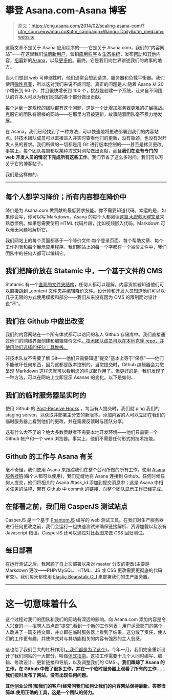 # 攀登 Asana.com-Asana 博客

> 原文：<https://eng.asana.com/2014/02/scaling-asana-com/?utm_source=wanqu.co&utm_campaign=Wanqu+Daily&utm_medium=website>

这篇文章不是关于 Asana 应用程序的——它是关于 Asana.com，我们的“内容网站”——在这里我们[注册新用户](https://asana.com?noredirect)，营销[应用程序](https://asana.com/product) & [生态系统](http://asana.com/apps)，发布[帮助](http://asana.com/guide/learn)和[其他](http://asana.com/guide/aspire)内容，[招募](http://asana.com/jobs)新的[Asana](http://asana.com/team)，以及[更多的](http://asana.com/kittens)。最终，它是我们向世界讲述我们的故事的地方。

当人们想到 web 可伸缩性时，他们通常会想到请求、服务器和负载平衡器。我们使用[弹性豆茎](http://aws.amazon.com/elasticbeanstalk/)，所以这对我们来说不成问题。真正的问题是人:随着 Asana 从 20 个增长到 60 个，并且很快增长到 100 个，挑战是创建一个系统，让来自不同团队的许多人可以为我们网站的各个部分做出贡献。

每个达到一定规模的团队都有这个问题，这是一个比增加服务器更难的扩展挑战。克服它的团队有很棒的网站——在那里内容被更新，故事随着团队毫不费力地发展。

在 Asana，我们已经找到了一种方法，可以快速地将更改部署到我们的内容站点。非技术团队成员可以直接进入并实时查看他们的更新，没有瓶颈，也没有对开发人员的要求。我们所做的一切都是用 Git 进行版本控制的——甚至是拷贝更改。事实上，每个团队每周都以某种方式对网站做出贡献，而且**我们在没有专门的 web 开发人员的情况下完成所有这些工作**。我们节省了这么多时间，我们可以写关于它的博客帖子。

我们是这样做的:

* * *

## 每个人都学习降价；所有内容都在降价中

降价是为 Asana.com 做贡献的最低要求技能。你不需要知道代码。幸运的是，如果你会写，你可以写 Markdown。Asana 的每个人都阅读[这篇*大胆的火球*文章](http://daringfireball.net/projects/markdown/basics)来熟悉惯例。如果您需要使用 HTML 代码片段，比如视频嵌入代码，Markdown 可以毫无问题地解析它。

我们网站上的每个页面都基于一个降价文件:每个登录页面、每个帮助文章、每个工作列表和每个展示应用程序。我们网站上的每一个字都在一个减价文件中，我们团队中的任何人都可以编辑它。

## 我们把降价放在 Statamic 中，一个基于文件的 CMS

Statamic 有一个[直观的文件夹结构](http://statamic.com/learn/core-concepts/url-structure-and-your-content-directory)，任何人都可以理解。内容贡献者知道他们可以直接跳到 _content 文件夹并编辑降价文件。设计师和开发人员知道他们可以以几乎无限的方式使用模板和部分——我们从来没有因为 CMS 的限制而对设计说“不”。

## 我们在 Github 中做出改变

我们的内容网站在一个所有体式都可以访问的私人 Github 存储库中。我们直接通过他们的网络界面创建和编辑降价文件[。技术团队成员可以在本地克隆 repo，并使用他们选择的任何工具堆栈。](https://github.com/blog/905-edit-like-an-ace)

非技术队友不需要了解 Git——他们只需要知道“提交”基本上等于“保存”——他们不能破坏任何东西，因为这都是版本控制的。当您提交时，Github 编辑器会为您呈现 Markdown 这样您就可以看到您的样式起作用了。但更好的是，我们发现了一种方法，可以在网站上立即显示 Asanas 的变化。以下是如何…

## 我们的临时服务器是实时的

使用 Github 的 [Post-Receive Hooks](https://help.github.com/articles/post-receive-hooks) ，每当有人提交时，我们就 ping 我们的 staging server，以获取并部署主分支的新版本。添加内容的人可以立即在我们的临时服务器上看到他们的更改，并在需要反馈时与团队分享。

这有什么大不了的？绝大多数贡献者不需要本地开发环境——他们只需要一个 Github 帐户和一个 web 浏览器。事实上，他们不需要任何形式的技术技能。

## Github 的工作与 Asana 有关

毫不奇怪，我们使用 Asana 来跟踪我们在整个公司所做的所有工作。使用 [Asana 服务挂钩](https://asana.com/apps/github)(每个人都可以使用)，我们无缝地将 Asana 连接到 Github。任何时候任何人提交，他们将相关的 Asana #task_id 添加到提交消息中；这是 Asana 中相关任务的注释，带有 Github 中 commit 的链接，向整个团队显示工作已经完成。

## 在部署之前，我们用 CasperJS 测试站点

CasperJS 是一个基于 [PhantomJS](http://phantomjs.org) 编写的 web 测试工具。在我们对生产服务器进行任何更改之前，我们会运行一组快速测试来确保链接解析、资源加载以及没有 Javascript 错误。CasperJS 还可以通过对比截图来做 CSS 回归测试。

## 每日部署

在运行测试之后，我回顾了自上次部署以来对 master 分支的更改(主要是 Markdown 更改——PHP/MySQL、HTML、JS 或 CSS 更改需要更彻底的代码审查)。我们每天都使用 [Elastic Beanstalk CLI](http://aws.amazon.com/code/6752709412171743) 来部署我们的生产服务器。

* * *

# 这一切意味着什么

这个过程对我们的团队和我们的网站有深远的影响。向 Asana.com 添加内容是令人兴奋的——招聘人员点击“提交”,看到一个新的工作列表；用户运营部门的某个人改进了一篇支持文章，并立即在临时服务器上看到了结果。这分散了责任，使人们的工作更有趣，并使体式对与其功能相关的内容有强烈的主人翁感。

这也给了我们巨大的杠杆作用([，我们都是为了这个](http://blog.asana.com/2013/05/solving-the-ultimate-meta-problem/))。今年一月，我们完全重新设计了我们网站的一大部分，叫做[体式指南](http://asana.com/guide)。这项工作需要十几个人同时编写、编辑、修改设计、更新链接和导航，以及调整我们的 CMS-**。我们跟踪了 Asana 的工作，在 Github 中做了很多工作，并在一个临时服务器上观看了所有的工作……我们按时发布了网站，没有出现任何问题。**

 **其他创业公司(和我们的客户)经常问我们如何让我们的内容网站保持最新。答案很简单:**使用正确的工具，这是一个团队的努力**。**